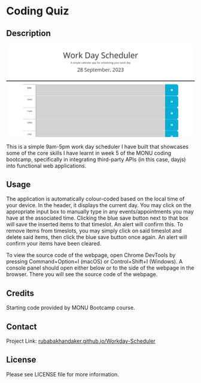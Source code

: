 # Coding Quiz

## Description
![Screenshot of Deployed site.](./assets/images/Screenshot%202023-09-28%20224759.png)

This is a simple 9am-5pm work day scheduler I have built that showcases some of the core skills I have learnt in week 5 of the MONU coding bootcamp, specifically in integrating third-party APIs (in this case, dayjs) into functional web applications.

## Usage

The application is automatically colour-coded based on the local time of your device. In the header, it displays the current day. You may click on the appropriate input box to manually type in any events/appointments you may have at the associated time. Clicking the blue save button next to that box will save the inserted items to that timeslot. An alert will confirm this. To remove items from timeslots, you may simply click on said timeslot and delete said items, then click the blue save button once again. An alert will confirm your items have been cleared.

To view the source code of the webpage, open Chrome DevTools by pressing Command+Option+I (macOS) or Control+Shift+I (Windows). A console panel should open either below or to the side of the webpage in the browser. There you will see the source code of the webpage.

## Credits

Starting code provided by MONU Bootcamp course.

## Contact

Project Link: [rubabakhandaker.github.io/Workday-Scheduler](https://rubabakhandaker.github.io/Workday-Scheduler/)

## License

Please see LICENSE file for more information.